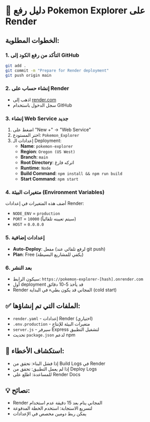 # 🚀 دليل رفع Pokemon Explorer على Render

## الخطوات المطلوبة:

### 1. التأكد من رفع الكود إلى GitHub
```bash
git add .
git commit -m "Prepare for Render deployment"
git push origin main
```

### 2. إنشاء حساب على Render
- اذهب إلى [render.com](https://render.com)
- سجل الدخول باستخدام GitHub

### 3. إنشاء Web Service جديد
1. اضغط على "New +" → "Web Service"
2. اختر المستودع: `Pokemon_Explorer`
3. إعدادات الـ Deployment:
   - **Name**: `pokemon-explorer`
   - **Region**: `Oregon (US West)`
   - **Branch**: `main`
   - **Root Directory**: اتركه فارغ
   - **Runtime**: `Node`
   - **Build Command**: `npm install && npm run build`
   - **Start Command**: `npm start`

### 4. متغيرات البيئة (Environment Variables)
أضف هذه المتغيرات في إعدادات Render:
- `NODE_ENV` = `production`
- `PORT` = `10000` (سيتم تعيينه تلقائياً)
- `HOST` = `0.0.0.0`

### 5. إعدادات إضافية
- **Auto-Deploy**: مفعل (لرفع تلقائي عند git push)
- **Plan**: Free (يكفي للمشاريع البسيطة)

### 6. بعد النشر
- سيكون الرابط: `https://pokemon-explorer-[hash].onrender.com`
- أول deployment قد يأخذ 5-10 دقائق
- Render المجاني قد يكون بطيء في البداية (cold start)

## ✅ الملفات التي تم إنشاؤها:
- `render.yaml` - إعدادات Render (اختياري)
- `.env.production` - متغيرات البيئة للإنتاج
- `server.js` - سيرفر Express لتشغيل التطبيق
- تحديث `package.json` لدعم npm

## 🔧 استكشاف الأخطاء:
- إذا فشل البناء: تحقق من Build Logs في Render
- إذا لم يعمل التطبيق: تحقق من Deploy Logs
- للمساعدة: اطلع على Render Docs

## 💡 نصائح:
- Render المجاني ينام بعد 15 دقيقة عدم استخدام
- لتسريع الاستجابة: استخدم الخطة المدفوعة
- يمكن ربط دومين مخصص في الإعدادات
